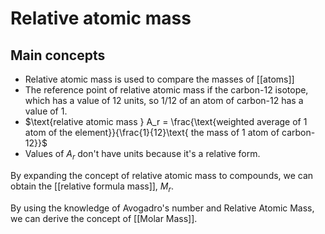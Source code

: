 # Relative atomic mass
## Main concepts
- Relative atomic mass is used to compare the masses of [[atoms]]
- The reference point of relative atomic mass if the carbon-12 isotope, which has a value of 12 units, so 1/12 of an atom of carbon-12 has a value of 1.
- $\text{relative  atomic mass } A_r = \frac{\text{weighted average of 1 atom of the element}}{\frac{1}{12}\text{ the mass of 1 atom of carbon-12}}$
- Values of $A_r$ don't have units because it's a relative form.

By expanding the concept of relative atomic mass to compounds, we can obtain the [[relative formula mass]], $M_r$.

By using the knowledge of Avogadro's number and Relative Atomic Mass, we can derive the concept of [[Molar Mass]].